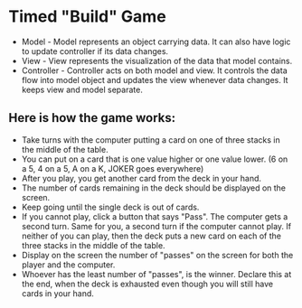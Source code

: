 # Timed "Build" Game
- Model - Model represents an object carrying data. It can also have logic to update controller if its data changes.
- View - View represents the visualization of the data that model contains.
- Controller - Controller acts on both model and view. It controls the data flow into model object and updates the view
  whenever data changes. It keeps view and model separate.

## Here is how the game works:

- Take turns with the computer putting a card on one of three stacks in the middle of the table.
- You can put on a card that is one value higher or one value lower. (6 on a 5, 4 on a 5, A on a K, JOKER goes
  everywhere)
- After you play, you get another card from the deck in your hand.
- The number of cards remaining in the deck should be displayed on the screen.
- Keep going until the single deck is out of cards.
- If you cannot play, click a button that says "Pass". The computer gets a second turn. Same for you, a
  second turn if the computer cannot play. If neither of you can play, then the deck puts a new card on each of the
  three stacks in the middle of the table.
- Display on the screen the number of "passes" on the screen for both the player and the computer.
- Whoever has the least number of "passes", is the winner. Declare this at the end, when the deck is exhausted
  even though you will still have cards in your hand.